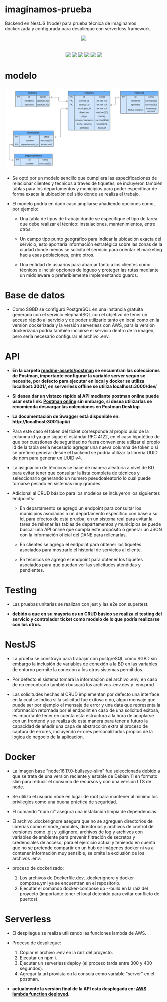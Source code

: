 # imaginamos-prueba
Backend en NestJS (Node) para prueba técnica de imaginamos dockerizada y configurada para despliegue con serverless framework.

<div align="center">
  <img src="https://www.imaginamos.com/wp-content/uploads/2021/04/Brand-300x77.png">
</div><br><br>

<div align="center">
  <img width="10.666%" src="https://seeklogo.com/images/N/nestjs-logo-09342F76C0-seeklogo.com.png">
  <img width="10.666%" src="https://static-00.iconduck.com/assets.00/postman-icon-497x512-beb7sy75.png">
  <img width="16.666%" src="https://www.docker.com/wp-content/uploads/2022/03/Moby-logo.png.webp">
  <img width="18.666%" src="https://files.readme.io/ffb4c59-Serverless.png">
  <img width="18.666%" src="https://miro.medium.com/max/828/0*w8gdoOuEickHYsZk.webp">
  <img width="10.666%" src="https://miro.medium.com/max/600/1*veOyRtKTPeoqC_VlWNUc5Q.webp">
</div>

# modelo

![Relational Model](/readme-assets/relational-model.jpeg?raw=true "Relational Model")

- Se optó por un modelo sencillo que cumpliera las especificaciones de relacionar clientes y técnicos a través de tiquetes, se incluyeron también tablas para los departamentos y municipios para poder especificar de forma exacta la ubicación del sitio donde se realiza el trabajo.

- El modelo podría en dado caso ampliarse añadiendo opciones como, por ejemplo:

  - Una tabla de tipos de trabajo donde se especifique el tipo de tarea que debe realizar el técnico: instalaciones, mantenimientos, entre otros.

  - Un campo tipo punto geográfico para indicar la ubicación exacta del servicio, esto aportaría información estratégica sobre las zonas de la ciudad donde menos se solicita el servicio para orientar el marketing hacia esas poblaciones, entre otros.

  - Una entidad de usuarios para abarcar tanto a los clientes como técnicos e incluir opciones de logueo y proteger las rutas mediante un middleware o preferiblemente implementando guards.


# Base de datos

- Como SGBD se configuró PostgreSQL en una instancia gratuita generada con el servicio elephantSQL con el objetivo de tener un acceso rápido al servicio y de poder utilizarlo tanto en local como en la versión dockerizada y la versión serverless con AWS, para la versión dockerizada podría también incluirse el servicio dentro de la imagen, pero sería necesario configurar el archivo .env.

# API

- **En la carpeta [readme-assets/postman](/readme-assets/postman/) se encuentran las colecciones de Postman, importante configurar la variable server segun se necesite, por defecto para ejecutar en local y docker se utiliza localhost:3001/, en serverless offline se utiliza localhost:3000/dev/**

- **Si desea dar un vistazo rápido al API mediante postman online puede usar este link: [Postman online](https://www.postman.com/webdevelopment3/workspace/imaginamos/overview) sin embargo, si desea utilizarlas se recomienda descargar las colecciones en Postman Desktop**

- **La documentación de Swagger está disponible en: http://localhost:3001/api#/**

- Para este caso el token del ticket corresponde al propio uuid de la columna id ya que sigue el estándar RFC 4122, en el caso hipotético de que por cuestiones de seguridad no fuera conveniente utilizar el propio id de la tabla sería necesario agregar una nueva columna de token o si se prefiere generar desde el backend se podría utilizar la librería UUID de npm para generar un UUID v4.

- La asignación de técnicos se hace de manera aleatoria a nivel de BD para evitar tener que consultar la lista completa de técnicos y seleccionarlo generando un numero pseudoaleatorio lo cual puede tornarse pesado en sistemas muy grandes.

- Adicional al CRUD básico para los modelos se incluyeron los siguientes endpoints:

  - En departamento se agregó un endpoint para consultar los municipios asociados a un departamento especifico con base a su id, para efectos de esta prueba, en un sistema real para evitar la tarea de rellenar las tablas de departamentos y municipios se puede buscar una API online que cumpla este propósito o generar un JSON con la información oficial del DANE para rellenarlas.

  - En clientes se agregó el endpoint para obtener los tiquetes asociados para mostrarle el historial de servicios al cliente.

  - En técnicos se agregó el endpoint para obtener los tiquetes asociados para que puedan ver las solicitudes atendidas y pendientes.

# Testing

- Las pruebas unitarias se realizan con jest y las e2e con supertest.

- **debido a que en su mayoría es un CRUD básico se realiza el testing del servicio y controlador ticket como modelo de lo que podría realizarse con los otros.**

# NestJS

- La prueba se construyó para trabajar con postgreSQL como SGBD sin embargo la inclusión de variables de conexión a la BD en las variables de entorno permite la conexión a los otros sistemas permitidos.

- Por defecto el sistema tomará la información del archivo .env, en caso de no encontrarlo también buscará los archivos .env.dev y .env.prod

- Las solicitudes hechas al CRUD implementan por defecto una interface en la cual se indica si la solicitud fue exitosa o no, algún mensaje que puede ser por ejemplo el mensaje de error y una data que representa la información retornada por el endpoint en caso de una solicitud exitosa, es importante tener en cuenta esta estructura a la hora de acoplarse con un frontend y se realiza de esta manera para tener a futuro la capacidad de añadir una capa de abstracción extra al proceso de captura de errores, incluyendo errores personalizados propios de la lógica de negocio de la aplicación.

# Docker

- La imagen base "node:16.17.0-bullseye-slim" fue seleccionada debido a que se trata de una versión reciente y estable de Debian 11 en formato slim para reducir el consumo de recursos y con una versión LTS de node.

- Se utiliza el usuario node en lugar de root para mantener al mínimo los privilegios como una buena práctica de seguridad.

- El comando "npm ci" asegura una instalación limpia de dependencias.

- El archivo .dockerignore asegura que no se agreguen directorios de librerías como el node_modules, directorios y archivos de control de versiones como .git y .gitignore, archivos de log y archivos con variables de ambiente para prevenir filtración de secretos y credenciales de acceso, para el ejercicio actual y teniendo en cuenta que no se pretende compartir en un hub de imágenes docker ni va a contener información muy sensible, se omite la exclusión de los archivos .env.

- proceso de dockerizado:
  1. Los archivos de Dockerfile.dev, .dockerignore y docker-compose.yml ya se encuentran en el repositorio.
  2. Ejecutar el comando docker-compose up --build en la raiz del proyecto (importante tener el local detenido para evitar conflicto de puertos).

# Serverless

- El despliegue se realiza utilizando las funciones lambda de AWS.

- Proceso de despliegue:
  1. Copiar el archivo .env en la raíz del proyecto.
  2. Ejecutar un npm i.
  3. Ejecutar un serverless deploy (el proceso tarda entre 300 y 400 segundos).
  4. Agregar la url provista en la consola como variable "server" en el postman.

- **actualmente la versión final de la API esta desplegada en: [AWS lambda function deployed](https://wjbbdxkg0f.execute-api.us-east-1.amazonaws.com/dev/clients).**

